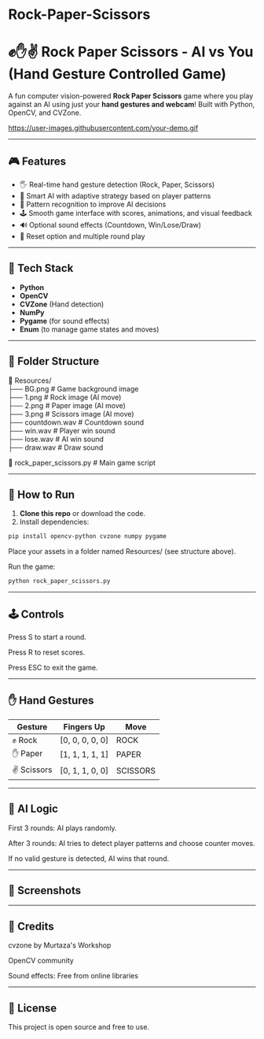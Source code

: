 # Rock-Paper-Scissors

# ✊✋✌️ Rock Paper Scissors - AI vs You (Hand Gesture Controlled Game)

A fun computer vision-powered **Rock Paper Scissors** game where you play against an AI using just your **hand gestures and webcam**! Built with Python, OpenCV, and CVZone.

https://user-images.githubusercontent.com/your-demo.gif <!-- Optional: Add your demo gif if you have one -->

---

## 🎮 Features

- 🖐️ Real-time hand gesture detection (Rock, Paper, Scissors)
- 🤖 Smart AI with adaptive strategy based on player patterns
- 🧠 Pattern recognition to improve AI decisions
- 🕹️ Smooth game interface with scores, animations, and visual feedback
- 🔊 Optional sound effects (Countdown, Win/Lose/Draw)
- 🔁 Reset option and multiple round play

---

## 🧰 Tech Stack

- **Python**
- **OpenCV**
- **CVZone** (Hand detection)
- **NumPy**
- **Pygame** (for sound effects)
- **Enum** (to manage game states and moves)

---

## 📂 Folder Structure

📁 Resources/<br>
├── BG.png # Game background image <br>
├── 1.png # Rock image (AI move) <br>
├── 2.png # Paper image (AI move) <br>
├── 3.png # Scissors image (AI move) <br>
├── countdown.wav # Countdown sound <br>
├── win.wav # Player win sound <br>
├── lose.wav # AI win sound <br>
├── draw.wav # Draw sound <br>

📄 rock_paper_scissors.py # Main game script

---

## 🚀 How to Run

1. **Clone this repo** or download the code.
2. Install dependencies:

```bash
pip install opencv-python cvzone numpy pygame
```
Place your assets in a folder named Resources/ (see structure above).

Run the game:

```bash
python rock_paper_scissors.py
```
---

## 🕹️ Controls<br>
Press S to start a round.<br>

Press R to reset scores.<br>

Press ESC to exit the game.<br>

---

## ✋ Hand Gestures<br>
| Gesture       | Fingers Up         | Move     |
|---------------|--------------------|----------|
| ✊ Rock        | [0, 0, 0, 0, 0]    | ROCK     |
| ✋ Paper       | [1, 1, 1, 1, 1]    | PAPER    |
| ✌️ Scissors    | [0, 1, 1, 0, 0]    | SCISSORS |

---

## 🧠 AI Logic <br>
First 3 rounds: AI plays randomly. <br>

After 3 rounds: AI tries to detect player patterns and choose counter moves. <br>

If no valid gesture is detected, AI wins that round. <br>

---

## 📸 Screenshots <br>
<!-- Add screenshots if you want -->

---

## 🤝 Credits <br>
cvzone by Murtaza's Workshop <br>

OpenCV community <br>

Sound effects: Free from online libraries <br>

---

## 📜 License <br>
This project is open source and free to use.
